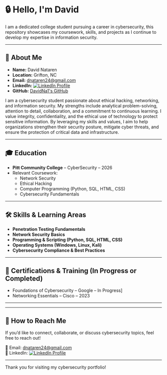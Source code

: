
# 🔒 Hello, I'm David

I am a dedicated college student pursuing a career in cybersecurity, this repository showcases my coursework, skills, and projects as I continue to develop my expertise in information security.

---

## 📜 About Me

- **Name:** David Nataren
- **Location:** Grifton, NC
- **Email:** dnataren24@gmail.com
- **LinkedIn:** [![LinkedIn Profile](https://raw.githubusercontent.com/davidnataren/davidnataren/main/linkedin.png)](https://www.linkedin.com/in/david-nataren-171076203)
- **GitHub:** [DavidNa1's GitHub](https://github.com/DavidNa1)

I am a cybersecurity student passionate about ethical hacking, networking, and information security. My strengths include analytical problem-solving, attention to detail, collaboration, and a commitment to continuous learning. I value integrity, confidentiality, and the ethical use of technology to protect sensitive information. By leveraging my skills and values, I aim to help organizations strengthen their security posture, mitigate cyber threats, and ensure the protection of critical data and infrastructure.

---

## 🎓 Education

- **Pitt Community College** – CyberSecurity – 2026
- Relevant Coursework: 
  - Network Security
  - Ethical Hacking
  - Computer Programming (Python, SQL, HTML, CSS)
  - Cybersecurity Fundamentals

---

## 🛠 Skills & Learning Areas

- **Penetration Testing Fundamentals**
- **Network Security Basics**
- **Programming & Scripting (Python, SQL, HTML, CSS)**
- **Operating Systems (Windows, Linux, Kali)**
- **Cybersecurity Compliance & Best Practices**

---

## 🔐 Certifications & Training (In Progress or Completed)

- Foundations of Cybersecurity – Google – In Progress]
- Networking Essentials – Cisco – 2023

---

---

## 🚀 How to Reach Me

If you’d like to connect, collaborate, or discuss cybersecurity topics, feel free to reach out!

📧 Email: dnataren24@gmail.com  
💼 LinkedIn: [![LinkedIn Profile](https://raw.githubusercontent.com/davidnataren/davidnataren/main/linkedin.png)](https://www.linkedin.com/in/david-nataren-171076203)  


---

Thank you for visiting my cybersecurity portfolio!

